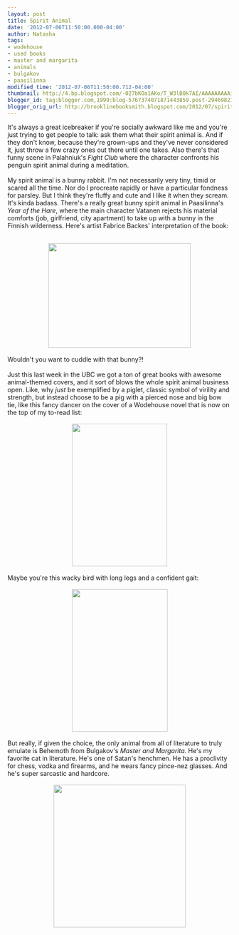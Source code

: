 ```yaml
---
layout: post
title: Spirit Animal
date: '2012-07-06T11:50:00.000-04:00'
author: Natasha
tags:
- wodehouse
- used books
- master and margarita
- animals
- bulgakov
- paasilinna
modified_time: '2012-07-06T11:50:00.712-04:00'
thumbnail: http://4.bp.blogspot.com/-027bKOa1AKo/T_W3lB0k7AI/AAAAAAAAAiw/9vdW4w524D8/s72-c/fbackes-lievrevatanen.jpg
blogger_id: tag:blogger.com,1999:blog-5767374071871443859.post-2946982159062841984
blogger_orig_url: http://brooklinebooksmith.blogspot.com/2012/07/spirit-animal.html
---
```


It's always a great icebreaker if you're socially awkward like me and you're just trying to get people to talk: ask them what their spirit animal is. And if they don't know, because they're grown-ups and they've never considered it, just throw a few crazy ones out there until one takes. Also there's that funny scene in Palahniuk's <i>Fight Club</i> where the character confronts his penguin spirit animal during a meditation.<br /><br />My spirit animal is a bunny rabbit. I'm not necessarily very tiny, timid or scared all the time. Nor do I procreate rapidly or have a particular fondness for parsley. But I think they're fluffy and cute and I like it when they scream. It's kinda badass. There's a really great bunny spirit animal in Paasilinna's <i>Year of the Hare</i>, where the main character Vatanen rejects his material comforts (job, girlfriend, city apartment) to take up with a bunny in the Finnish wilderness. Here's artist Fabrice Backes' interpretation of the book:<br /><br /><div class="separator" style="clear: both; text-align: center;"><a href="http://4.bp.blogspot.com/-027bKOa1AKo/T_W3lB0k7AI/AAAAAAAAAiw/9vdW4w524D8/s1600/fbackes-lievrevatanen.jpg" imageanchor="1" style="margin-left: 1em; margin-right: 1em;"><img border="0" height="235" src="http://4.bp.blogspot.com/-027bKOa1AKo/T_W3lB0k7AI/AAAAAAAAAiw/9vdW4w524D8/s320/fbackes-lievrevatanen.jpg" width="320" /></a></div><br /><span style="background-color: white;">Wouldn't you want to cuddle with that bunny?!</span><br /><br />Just this last week in the UBC we got a ton of great books with awesome animal-themed covers, and it sort of blows the whole spirit animal business open. Like, why <i>just </i>be exemplified by a piglet, classic symbol of virility and strength, but instead choose to be a pig with a pierced nose and big bow tie, like this fancy dancer on the cover of a Wodehouse novel that is now on the top of my to-read list:<br /><br /><div class="separator" style="clear: both; text-align: center;"><a href="http://1.bp.blogspot.com/-N5nGNBk88_U/T_W0SPoMeyI/AAAAAAAAAig/SD31HpJIryg/s1600/wodehouse.JPG" imageanchor="1" style="margin-left: 1em; margin-right: 1em;"><img border="0" height="320" src="http://1.bp.blogspot.com/-N5nGNBk88_U/T_W0SPoMeyI/AAAAAAAAAig/SD31HpJIryg/s320/wodehouse.JPG" width="214" /></a></div><br /><span style="background-color: white;">Maybe you're this wacky bird with long legs and a confident gait:</span><br /><br /><div class="separator" style="clear: both; text-align: center;"><a href="http://3.bp.blogspot.com/-x0fZJ47HBTQ/T_W1UsAPX6I/AAAAAAAAAio/Q4cxHJCVEcM/s1600/snoring.jpg" imageanchor="1" style="margin-left: 1em; margin-right: 1em;"><img border="0" height="320" src="http://3.bp.blogspot.com/-x0fZJ47HBTQ/T_W1UsAPX6I/AAAAAAAAAio/Q4cxHJCVEcM/s320/snoring.jpg" width="215" /></a></div><br />But really, if given the choice, the only animal from all of literature to truly emulate is Behemoth from Bulgakov's <i>Master and Margarita</i>. He's my favorite cat in literature. He's one of Satan's henchmen. He has a proclivity for chess, vodka and firearms, and he wears fancy pince-nez glasses. And he's super sarcastic and hardcore.<br /><br /><div class="separator" style="clear: both; text-align: center;"><a href="http://3.bp.blogspot.com/-Up7YDPykD9A/T_W3rdYLO1I/AAAAAAAAAi4/QeZGf2-MaMs/s1600/master-and-margarita.jpg" imageanchor="1" style="margin-left: 1em; margin-right: 1em;"><img border="0" height="320" src="http://3.bp.blogspot.com/-Up7YDPykD9A/T_W3rdYLO1I/AAAAAAAAAi4/QeZGf2-MaMs/s320/master-and-margarita.jpg" width="297" /></a></div>